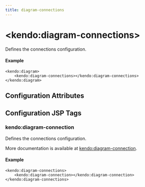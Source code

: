 ```yaml
---
title: diagram-connections
---
```


# \<kendo:diagram-connections\>

Defines the connections configuration.

#### Example
    <kendo:diagram>
        <kendo:diagram-connections></kendo:diagram-connections>
    </kendo:diagram>

## Configuration Attributes


##  Configuration JSP Tags

### kendo:diagram-connection

Defines the connections configuration.

More documentation is available at [kendo:diagram-connection](/api/wrappers/jsp/diagram/connection).

#### Example

    <kendo:diagram-connections>
        <kendo:diagram-connection></kendo:diagram-connection>
    </kendo:diagram-connections>

